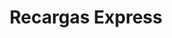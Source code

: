 ---
title: "Recargas Express"
url: /ciudad-autonoma-de-buenos-aires/recargas-express/
shop: general
---